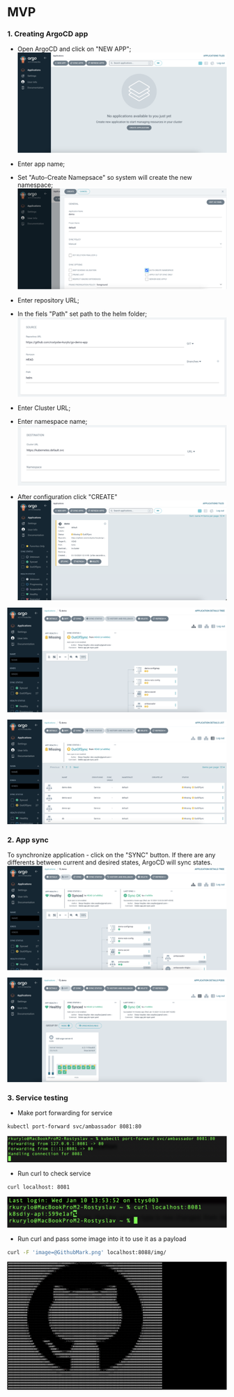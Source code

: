 # MVP

### 1. Creating ArgoCD app
- Open ArgoCD and click on "NEW APP";
![screenshot](assets/mvp_1.png)

- Enter app name;
- Set "Auto-Create Namepsace" so system will create the new namespace;
![screenshot](assets/mvp_2.png)

- Enter repository URL;
- In the fiels "Path" set path to the helm folder;
![screenshot](assets/mvp_3.png)

- Enter Cluster URL;
- Enter namespace name;
![screenshot](assets/mvp_4.png)

- After configuration click "CREATE"
![screenshot](assets/mvp_5.png)

![screenshot](assets/mvp_6.png)

![screenshot](assets/mvp_7.png)

### 2. App sync
To synchronize application - click on the "SYNC" button. If there are any differents between current and desired states, ArgoCD will sync states.
![screenshot](assets/mvp_8.png)

![screenshot](assets/mvp_9.png)

### 3. Service testing

- Make port forwarding for service
```bash
kubectl port-forward svc/ambassador 8081:80
```
![screenshot](assets/mvp_10.png)

- Run curl to check service
```bash
curl localhost: 8081
```
![screenshot](assets/mvp_11.png)

- Run curl and pass some image into it to use it as a payload

```bash
curl -F 'image=@GithubMark.png' localhost:8088/img/
```
![screenshot](assets/mvp_12.png)


